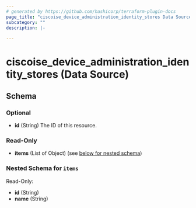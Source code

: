 ```yaml
---
# generated by https://github.com/hashicorp/terraform-plugin-docs
page_title: "ciscoise_device_administration_identity_stores Data Source - terraform-provider-ciscoise"
subcategory: ""
description: |-
  
---
```


# ciscoise_device_administration_identity_stores (Data Source)





<!-- schema generated by tfplugindocs -->
## Schema

### Optional

- **id** (String) The ID of this resource.

### Read-Only

- **items** (List of Object) (see [below for nested schema](#nestedatt--items))

<a id="nestedatt--items"></a>
### Nested Schema for `items`

Read-Only:

- **id** (String)
- **name** (String)


